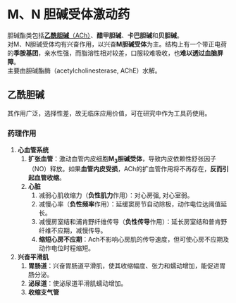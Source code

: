 # M、N 胆碱受体激动药
胆碱酯类包括[**乙酰胆碱**（ACh）](#乙酰胆碱)、**醋甲胆碱**、**卡巴胆碱**和**贝胆碱**。  
对M、N胆碱受体均有兴奋作用，以兴奋**M胆碱受体**为主。结构上有一个带正电荷的**季胺基团**，亲水性强，而脂溶性相对较差，口服较难吸收，也**难以透过血脑屏障**。  
主要由胆碱酯酶（acetylcholinesterase, AChE）水解。
## 乙酰胆碱
其作用广泛，选择性差，故无临床应用价值，可在研究中作为工具药使用。
### 药理作用
1. **心血管系统**
    1. **扩张血管**：激动血管内皮细胞**M<sub>3</sub>胆碱受体**，导致内皮依赖性舒张因子（NO）释放。如果**血管内皮受损**，ACh的扩血管作用将不再存在，**反而引起血管收缩**。
    2. **心脏**
        1. 减弱心肌收缩力（**负性肌力**作用）：对心房强, 对心室弱。
        2. 减慢心率（**负性频率**作用）：延缓窦房节自动除极，动作电位达阈值延长。
        3. 减慢房室结和浦肯野纤维传导（**负性传导**作用）：延长房室结和普肯野纤维不应期，减慢传导。
        4. **缩短心房不应期**：Ach不影响心房肌的传导速度，但可使心房不应期及动作电位时程缩短。
2. **兴奋平滑肌**
    1. **胃肠道**：兴奋胃肠道平滑肌，使其收缩幅度、张力和蠕动增加，能促进胃肠分泌。
    3. **泌尿道**：使泌尿道平滑肌蠕动增加。
    3. **收缩支气管**
